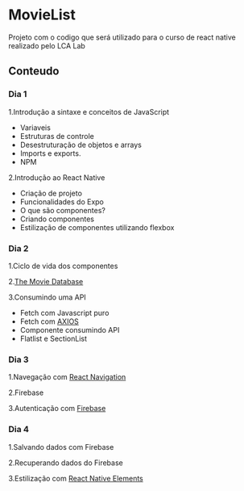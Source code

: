 # MovieList
Projeto com o codigo que será utilizado para o curso de react native realizado pelo LCA Lab
## Conteudo
### Dia 1
1.Introdução a sintaxe e conceitos de JavaScript
 * Variaveis
 * Estruturas de controle
 * Desestruturação de objetos e arrays
 * Imports e exports.
 * NPM
 
2.Introdução ao React Native
 * Criação de projeto
 * Funcionalidades do Expo
 * O que são componentes?
 * Criando componentes
 * Estilização de componentes utilizando flexbox

### Dia 2
1.Ciclo de vida dos componentes

2.[The Movie Database](https://www.themoviedb.org/documentation/api?language=pt-BR)

3.Consumindo uma API
 * Fetch com Javascript puro
 * Fetch com [AXIOS](https://github.com/axios/axios)
 * Componente consumindo API
 * Flatlist e SectionList
 
### Dia 3
1.Navegação com [React Navigation](https://reactnavigation.org/)

2.Firebase

3.Autenticação com [Firebase](https://firebase.google.com/?hl=pt-br)

### Dia 4
1.Salvando dados com Firebase

2.Recuperando dados do Firebase

3.Estilização com [React Native Elements](https://react-native-training.github.io/react-native-elements/docs/0.19.0/getting_started.html)
